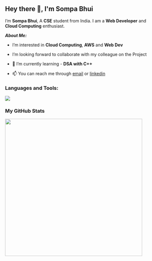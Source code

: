 ## Hey there 👋, I'm Sompa Bhui

I’m **Sompa Bhui**, A **CSE** student from India. I am a **Web Developer** and **Cloud Computing** enthusiast. 

***About Me:***

- I’m interested in **Cloud Computing**, **AWS** and **Web Dev**
-  I’m looking forward to collaborate with my colleague on the Project

- 🌱 I’m currently learning - **DSA with C++**
- 📫 You can reach me through [email](#) or [linkedin](#)


### Languages and Tools:

<img src='https://skillicons.dev/icons?i=html,css,js,bootstrap,tailwind,c,cpp,git,github,googlecloud,python,vscode,githubactions,vercel,firebase&perline=5' width='auto' height='auto'/>

### My GitHub Stats
<img width="450px" height="auto" src="https://github-readme-stats.vercel.app/api?username=Sompa-Bhui&hide_border=True&theme=tokyonight">